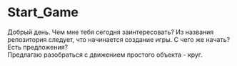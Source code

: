 # Start_Game
Добрый день. Чем мне тебя сегодня заинтересовать? Из названия репозитория следует, что начинается создание игры. С чего же начать?
<br>Есть предложения? 
<br>Предлагаю разобраться с движением простого объекта - круг.
